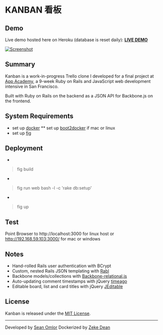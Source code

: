 KANBAN 看板
===========

Demo
----
Live demo hosted here on Heroku (database is reset daily):
[**LIVE DEMO**](http://kanban.seanomlor.com)

[![Screenshot](/app/assets/images/screenshot.jpg)](http://kanban.seanomlor.com)

Summary
-------
Kanban is a work-in-progress Trello clone I developed for a final project at [App Academy](http://appacademy.io), a 9-week Ruby on Rails and JavaScript web development intensive in San Francisco.

Built with Ruby on Rails on the backend as a JSON API for Backbone.js on the frontend.

System Requirements
-------------------
* set up [docker](https://docker.com/)
** set up [boot2docker](http://boot2docker.io/) if mac or linux
* set up [fig](http://www.fig.sh/)

Deployment
----------
* 
 > fig build
* 
 > fig run web bash -l -c 'rake db:setup'
* 
 > fig up

Test
----
Point Browser to http://localhost:3000 for linux host or http://192.168.59.103:3000/ for mac or windows

Notes
-----
* Hand-rolled Rails user authentication with BCrypt
* Custom, nested Rails JSON templating with [Rabl](https://github.com/nesquena/rabl)
* Backbone models/collections with [Backbone-relational.js](http://backbonerelational.org/)
* Auto-updating comment timestamps with jQuery [timeago](http://timeago.yarp.com)
* Editable board, list and card titles with jQuery [JEditable](http://www.appelsiini.net/projects/jeditable)

License
-------
Kanban is released under the [MIT License](/LICENSE).

---
Developed by [Sean Omlor](http://seanomlor.com)
Dockerized by [Zeke Dean](http://zeke-dean.com)
